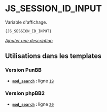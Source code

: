 # JS_SESSION_ID_INPUT


Variable d'affichage.

```html
{JS_SESSION_ID_INPUT}
```

[*Ajouter une description*](https://fa-tvars.appspot.com/var/JS_SESSION_ID_INPUT)

## Utilisations dans les templates

### Version PunBB
* __[`mod_search`](../tpl/var/punbb/mod_search.md#readme) :__ ligne [`19`](../tpl/src/punbb/mod_search.tpl#L19)

### Version phpBB2
* __[`mod_search`](../tpl/var/subsilver/mod_search.md#readme) :__ ligne [`20`](../tpl/src/subsilver/mod_search.tpl#L20)